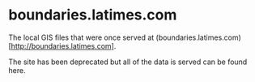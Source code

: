 # boundaries.latimes.com 

The local GIS files that were once served at (boundaries.latimes.com)[http://boundaries.latimes.com].

The site has been deprecated but all of the data is served can be found here.
